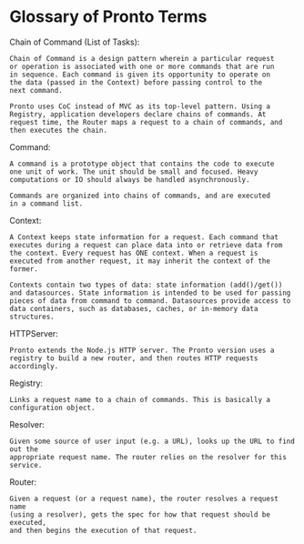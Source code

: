 # Glossary of Pronto Terms

  Chain of Command (List of Tasks):
  
    Chain of Command is a design pattern wherein a particular request
    or operation is associated with one or more commands that are run
    in sequence. Each command is given its opportunity to operate on 
    the data (passed in the Context) before passing control to the 
    next command.
    
    Pronto uses CoC instead of MVC as its top-level pattern. Using a 
    Registry, application developers declare chains of commands. At
    request time, the Router maps a request to a chain of commands, and
    then executes the chain.

  Command:
  
    A command is a prototype object that contains the code to execute
    one unit of work. The unit should be small and focused. Heavy
    computations or IO should always be handled asynchronously.
    
    Commands are organized into chains of commands, and are executed
    in a command list.


  Context:
  
    A Context keeps state information for a request. Each command that
    executes during a request can place data into or retrieve data from
    the context. Every request has ONE context. When a request is 
    executed from another request, it may inherit the context of the
    former.
    
    Contexts contain two types of data: state information (add()/get())
    and datasources. State information is intended to be used for passing
    pieces of data from command to command. Datasources provide access to
    data containers, such as databases, caches, or in-memory data structures.

  HTTPServer:
  
    Pronto extends the Node.js HTTP server. The Pronto version uses a 
    registry to build a new router, and then routes HTTP requests 
    accordingly.

  Registry:
  
    Links a request name to a chain of commands. This is basically a 
    configuration object.

  Resolver:
  
    Given some source of user input (e.g. a URL), looks up the URL to find out the
    appropriate request name. The router relies on the resolver for this service.

  Router:
  
    Given a request (or a request name), the router resolves a request name
    (using a resolver), gets the spec for how that request should be executed,
    and then begins the execution of that request.
  
  

